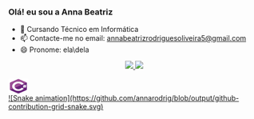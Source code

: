 ### Olá! eu sou a Anna Beatriz

- 🌱 Cursando Técnico em Informática
- 📫 Contacte-me no email: annabeatrizrodriguesoliveira5@gmail.com
- 😄 Pronome: ela\dela

<div align="center">
  <a href="https://github.com/rafaballerini">
  <img height="180em" src="https://github-readme-stats.vercel.app/api?username=annarodrig&show_icons=true&theme=dracula&include_all_commits=true&count_private=true"/>
  <img height="180em" src="https://github-readme-stats.vercel.app/api/top-langs/?username=annarodrig&layout=compact&langs_count=7&theme=dracula"/>
</div>
  <div style="display: inline_block"><br>
     <img align="center" alt="anna-Csharp" height="30" width="40" src="https://raw.githubusercontent.com/devicons/devicon/master/icons/csharp/csharp-original.svg">
    </div>
  ![Snake animation](https://github.com/annarodrig/blob/output/github-contribution-grid-snake.svg)
